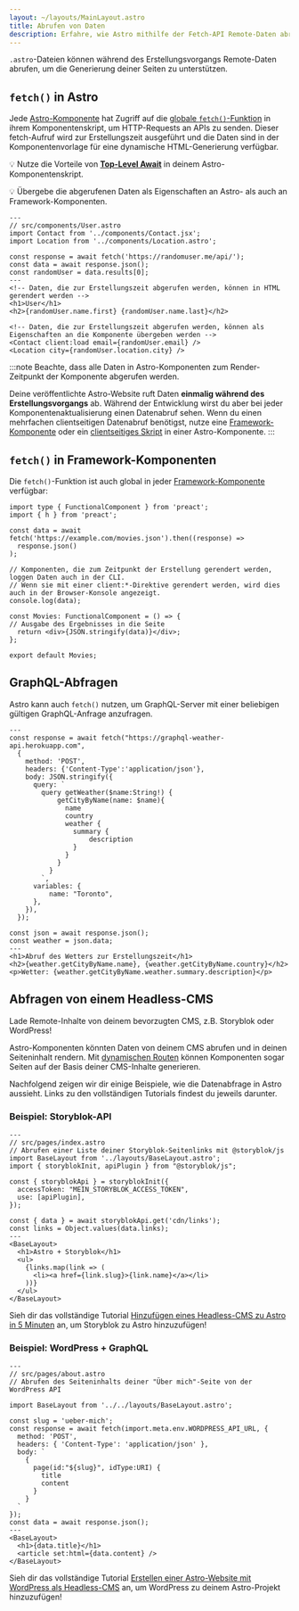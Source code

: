 ```yaml
---
layout: ~/layouts/MainLayout.astro
title: Abrufen von Daten
description: Erfahre, wie Astro mithilfe der Fetch-API Remote-Daten abrufen kann.
---
```


`.astro`-Dateien können während des Erstellungsvorgangs Remote-Daten abrufen, um die Generierung deiner Seiten zu unterstützen.

## `fetch()` in Astro

Jede [Astro-Komponente](/de/core-concepts/astro-components/) hat Zugriff auf die [globale `fetch()`-Funktion](https://developer.mozilla.org/en-US/docs/Web/API/fetch) in ihrem Komponentenskript, um HTTP-Requests an APIs zu senden. Dieser fetch-Aufruf wird zur Erstellungszeit ausgeführt und die Daten sind in der Komponentenvorlage für eine dynamische HTML-Generierung verfügbar.

💡 Nutze die Vorteile von [**Top-Level Await**](https://developer.mozilla.org/en-US/docs/Web/JavaScript/Reference/Operators/await#top_level_await) in deinem Astro-Komponentenskript.

💡 Übergebe die abgerufenen Daten als Eigenschaften an Astro- als auch an Framework-Komponenten.

```astro /await fetch\\(.*?\\)/
---
// src/components/User.astro
import Contact from '../components/Contact.jsx';
import Location from '../components/Location.astro';

const response = await fetch('https://randomuser.me/api/');
const data = await response.json();
const randomUser = data.results[0];
---
<!-- Daten, die zur Erstellungszeit abgerufen werden, können in HTML gerendert werden -->
<h1>User</h1>
<h2>{randomUser.name.first} {randomUser.name.last}</h2>

<!-- Daten, die zur Erstellungszeit abgerufen werden, können als Eigenschaften an die Komponente übergeben werden -->
<Contact client:load email={randomUser.email} />
<Location city={randomUser.location.city} />
```

:::note
Beachte, dass alle Daten in Astro-Komponenten zum Render-Zeitpunkt der Komponente abgerufen werden.

Deine veröffentlichte Astro-Website ruft Daten **einmalig während des Erstellungsvorgangs** ab. Während der Entwicklung wirst du aber bei jeder Komponentenaktualisierung einen Datenabruf sehen. Wenn du einen mehrfachen clientseitigen Datenabruf benötigst, nutze eine [Framework-Komponente](/de/core-concepts/framework-components/) oder ein [clientseitiges Skript](/de/core-concepts/astro-components/#clientseitige-skripte) in einer Astro-Komponente.
:::


## `fetch()` in Framework-Komponenten

Die `fetch()`-Funktion ist auch global in jeder [Framework-Komponente](/de/core-concepts/framework-components/) verfügbar:

```tsx title="src/components/Movies.tsx" /await fetch\\(.*?\\)/
import type { FunctionalComponent } from 'preact';
import { h } from 'preact';

const data = await fetch('https://example.com/movies.json').then((response) =>
  response.json()
);

// Komponenten, die zum Zeitpunkt der Erstellung gerendert werden, loggen Daten auch in der CLI.
// Wenn sie mit einer client:*-Direktive gerendert werden, wird dies auch in der Browser-Konsole angezeigt.
console.log(data);

const Movies: FunctionalComponent = () => {
// Ausgabe des Ergebnisses in die Seite
  return <div>{JSON.stringify(data)}</div>;
};

export default Movies;
```


## GraphQL-Abfragen

Astro kann auch `fetch()` nutzen, um GraphQL-Server mit einer beliebigen gültigen GraphQL-Anfrage anzufragen.

```astro title="src/components/Weather.astro" "await fetch"
---
const response = await fetch("https://graphql-weather-api.herokuapp.com",
  {
    method: 'POST',
    headers: {'Content-Type':'application/json'},
    body: JSON.stringify({
      query: `
        query getWeather($name:String!) {
            getCityByName(name: $name){
              name
              country
              weather {
                summary {
                    description
                }
              }
            }
          }
        `,
      variables: {
          name: "Toronto",
      },
    }),
  });

const json = await response.json();
const weather = json.data;
---
<h1>Abruf des Wetters zur Erstellungszeit</h1>
<h2>{weather.getCityByName.name}, {weather.getCityByName.country}</h2>
<p>Wetter: {weather.getCityByName.weather.summary.description}</p>
```

## Abfragen von einem Headless-CMS

Lade Remote-Inhalte von deinem bevorzugten CMS, z.B. Storyblok oder WordPress!

Astro-Komponenten könnten Daten von deinem CMS abrufen und in deinen Seiteninhalt rendern. Mit [dynamischen Routen](/de/core-concepts/routing/#dynamische-routen) können Komponenten sogar Seiten auf der Basis deiner CMS-Inhalte generieren.

Nachfolgend zeigen wir dir einige Beispiele, wie die Datenabfrage in Astro aussieht. Links zu den vollständigen Tutorials findest du jeweils darunter.

### Beispiel: Storyblok-API

```astro
---
// src/pages/index.astro
// Abrufen einer Liste deiner Storyblok-Seitenlinks mit @storyblok/js
import BaseLayout from '../layouts/BaseLayout.astro';
import { storyblokInit, apiPlugin } from "@storyblok/js";

const { storyblokApi } = storyblokInit({
  accessToken: "MEIN_STORYBLOK_ACCESS_TOKEN",
  use: [apiPlugin],
});

const { data } = await storyblokApi.get('cdn/links');
const links = Object.values(data.links);
---
<BaseLayout>
  <h1>Astro + Storyblok</h1>
  <ul>
    {links.map(link => (
      <li><a href={link.slug}>{link.name}</a></li>
    ))}
  </ul>
</BaseLayout>
```
Sieh dir das vollständige Tutorial [Hinzufügen eines Headless-CMS zu Astro in 5 Minuten](https://www.storyblok.com/tp/add-a-headless-cms-to-astro-in-5-minutes) an, um Storyblok zu Astro hinzuzufügen!

### Beispiel: WordPress + GraphQL

```astro
---
// src/pages/about.astro
// Abrufen des Seiteninhalts deiner "Über mich"-Seite von der WordPress API

import BaseLayout from '../../layouts/BaseLayout.astro';

const slug = 'ueber-mich';
const response = await fetch(import.meta.env.WORDPRESS_API_URL, {
  method: 'POST',
  headers: { 'Content-Type': 'application/json' },
  body: `
    {
      page(id:"${slug}", idType:URI) {
        title 
        content 
      }
    }
  `
});
const data = await response.json();
---
<BaseLayout>
  <h1>{data.title}</h1>
  <article set:html={data.content} />
</BaseLayout>
```

Sieh dir das vollständige Tutorial [Erstellen einer Astro-Website mit WordPress als Headless-CMS](https://blog.openreplay.com/building-an-astro-website-with-wordpress-as-a-headless-cms) an, um WordPress zu deinem Astro-Projekt hinzuzufügen! 

